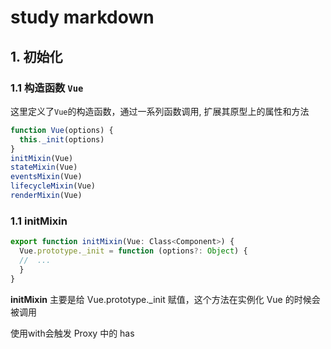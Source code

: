 # study markdown

## 1. 初始化

### 1.1 构造函数 `Vue`

这里定义了`Vue`的构造函数，通过一系列函数调用, 扩展其原型上的属性和方法
```ts
function Vue(options) {
  this._init(options)
}
initMixin(Vue)
stateMixin(Vue)
eventsMixin(Vue)
lifecycleMixin(Vue)
renderMixin(Vue)
```
### 1.1 initMixin

```ts
export function initMixin(Vue: Class<Component>) {
  Vue.prototype._init = function (options?: Object) {
  //  ...
  }
}
```
**initMixin** 主要是给 Vue.prototype._init 赋值，这个方法在实例化 Vue 的时候会被调用 


使用with会触发 Proxy 中的 has
